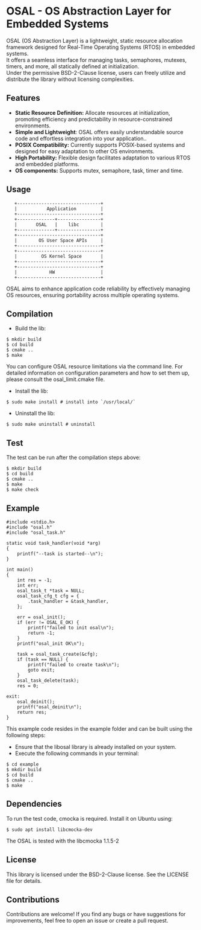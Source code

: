 # OSAL - OS Abstraction Layer for Embedded Systems

OSAL (OS Abstraction Layer) is a lightweight, static resource allocation framework designed for Real-Time Operating Systems (RTOS) in embedded systems. <br>
It offers a seamless interface for managing tasks, semaphores, mutexes, timers, and more, all statically defined at initialization. <br>
Under the permissive BSD-2-Clause license, users can freely utilize and distribute the library without licensing complexities.

## Features

- **Static Resource Definition:** Allocate resources at initialization, promoting efficiency and predictability in resource-constrained environments.
- **Simple and Lightweight**: OSAL offers easily understandable source code and effortless integration into your application..
- **POSIX Compatibility:** Currently supports POSIX-based systems and designed for easy adaptation to other OS environments.
- **High Portability:** Flexible design facilitates adaptation to various RTOS and embedded platforms.
- **OS components:** Supports mutex, semaphore, task, timer and time.

## Usage

```
   +-------------------------------+
   |           Application         |
   +-------------------------------+
   +--------------+----------------+
   |       OSAL   |    libc        |
   +--------------+----------------+
   +-------------------------------+
   |        OS User Space APIs     |
   +-------------------------------+
   +-------------------------------+
   |         OS Kernel Space       |
   +-------------------------------+
   +-------------------------------+
   |            HW                 |
   +-------------------------------+
```

OSAL aims to enhance application code reliability by effectively managing OS resources,
ensuring portability across multiple operating systems.

## Compilation

- Build the lib:

```
$ mkdir build
$ cd build
$ cmake ..
$ make
```

You can configure OSAL resource limitations via the command line.
For detailed information on configuration parameters and how to set them up,
please consult the osal_limit.cmake file.

- Install the lib:

```
$ sudo make install # install into `/usr/local/`
```

- Uninstall the lib:

```
$ sudo make uninstall # uninstall
```

## Test

The test can be run after the compilation steps above:
```
$ mkdir build
$ cd build
$ cmake ..
$ make
$ make check
```

## Example

```
#include <stdio.h>
#include "osal.h"
#include "osal_task.h"

static void task_handler(void *arg)
{
	printf("--task is started--\n");
}

int main()
{
	int res = -1;
	int err;
	osal_task_t *task = NULL;
	osal_task_cfg_t cfg = {
		.task_handler = &task_handler,
	};

	err = osal_init();
	if (err != OSAL_E_OK) {
		printf("failed to init osal\n");
		return -1;
	}
	printf("osal_init OK\n");

	task = osal_task_create(&cfg);
	if (task == NULL) {
		printf("failed to create task\n");
		goto exit;
	}
	osal_task_delete(task);
	res = 0;

exit:
	osal_deinit();
	printf("osal_deinit\n");
	return res;
}
```

This example code resides in the example folder and can be built using
the following steps:

- Ensure that the libosal library is already installed on your system.
- Execute the following commands in your terminal:

```
$ cd example
$ mkdir build
$ cd build
$ cmake ..
$ make
```

## Dependencies

To run the test code, cmocka is required. Install it on Ubuntu using:

```
$ sudo apt install libcmocka-dev
```

The OSAL is tested with the libcmocka 1.1.5-2

## License

This library is licensed under the BSD-2-Clause license. See the LICENSE file for details.

## Contributions

Contributions are welcome! If you find any bugs or have suggestions for improvements, feel free to open an issue or create a pull request.
